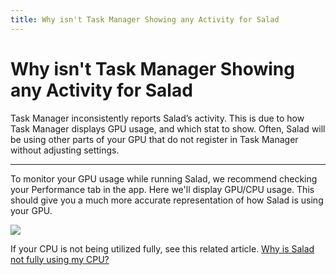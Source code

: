 ```yaml
---
title: Why isn't Task Manager Showing any Activity for Salad
---
```


# Why isn't Task Manager Showing any Activity for Salad

Task Manager inconsistently reports Salad’s activity. This is due to how Task Manager displays GPU usage, and which stat to show. Often, Salad will be using other parts of your GPU that do not register in Task Manager without adjusting settings.

* * *

To monitor your GPU usage while running Salad, we recommend checking your Performance tab in the app. Here we'll display GPU/CPU usage. This should give you a much more accurate representation of how Salad is using your GPU.

![](https://s3.amazonaws.com/helpscout.net/docs/assets/615b47bfca9e0011a4434693/images/6285f77fb2de5178f88851f3/file-d0dImVBSN6.png)

If your CPU is not being utilized fully, see this related article. [Why is Salad not fully using my CPU?](https://support.salad.com/article/237-why-is-salad-not-fully-using-my-cpu)

